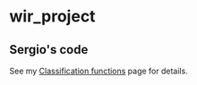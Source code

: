 wir_project
===========
Sergio's code
--------------
See my [Classification functions](/wir_project/codepage.md) page for details.   
